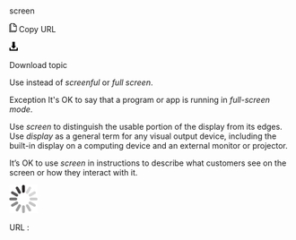 ﻿# 

screen

![Copy URL](media/screen/Copy.png)
Copy URL

![Download](media/screen/Download.png)

Download topic

Use instead of *screenful* or *full screen*. 

Exception It's OK to say that a program or app is running in *full-screen mode*.

Use *screen* to distinguish the usable portion of the display from its edges. Use *display*
as a general term for any visual output device, including the built-in
display on a computing device and an external monitor or projector.

It’s OK to use *screen* in instructions to describe what customers see on the screen or how they interact with it. 

![In progress](media/screen/activity-large.gif)

URL :
